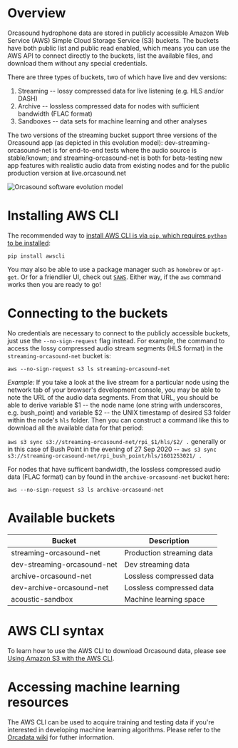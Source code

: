 # Overview

Orcasound hydrophone data are stored in publicly accessible Amazon Web Service (AWS) Simple Cloud Storage Service (S3) buckets. The buckets have both public list and public read enabled, which means you can use the AWS API to connect directly to the buckets, list the available files, and download them without any special credentials.

There are three types of buckets, two of which have live and dev versions: 
1. Streaming -- lossy compressed data for live listening (e.g. HLS and/or DASH)
1. Archive -- lossless compressed data for nodes with sufficient bandwidth (FLAC format)
1. Sandboxes -- data sets for machine learning and other analyses

The two versions of the streaming bucket support three versions of the Orcasound app (as depicted in this evolution model): dev-streaming-orcasound-net is for end-to-end tests where the audio source is stable/known; and streaming-orcasound-net is both for beta-testing new app features with realistic audio data from existing nodes and for the public production version at live.orcasound.net

![Orcasound software evolution model](http://orcasound.net/img/orcasound-app/Orcasound-software-evolution-model.png)

# Installing AWS CLI

The recommended way to [install AWS CLI is via `pip`, which requires `python` to be installed](https://docs.aws.amazon.com/cli/latest/userguide/installing.html):

`pip install awscli`

You may also be able to use a package manager such as `homebrew` or `apt-get`. Or for a friendlier UI, check out [`SAWS`](https://github.com/donnemartin/saws). Either way, if the `aws` command works then you are ready to go!

# Connecting to the buckets

No credentials are necessary to connect to the publicly accessible buckets, just use the `--no-sign-request` flag instead. For example, the command to access the lossy compressed audio stream segments (HLS format) in the `streaming-orcasound-net` bucket is:

`aws --no-sign-request s3 ls streaming-orcasound-net`

*Example:*
If you take a look at the live stream for a particular node using the network tab of your browser's development console, you may be able to note the URL of the audio data segments. From that URL, you should be able to derive variable $1 -- the node name (one string with underscores, e.g. bush_point) and variable $2 --  the UNIX timestamp of desired S3 folder within the node's `hls` folder. Then you can construct a command like this to download all the available data for that period:

`aws s3 sync s3://streaming-orcasound-net/rpi_$1/hls/$2/ .` generally or in this case of Bush Point in the evening of 27 Sep 2020 -- 
`aws s3 sync s3://streaming-orcasound-net/rpi_bush_point/hls/1601253021/ .`

For nodes that have sufficent bandwidth, the lossless compressed audio data (FLAC format) can by found in the `archive-orcasound-net` bucket here: 

`aws --no-sign-request s3 ls archive-orcasound-net`

# Available buckets

| Bucket                      | Description               |
|-----------------------------|---------------------------|
| streaming-orcasound-net     | Production streaming data |
| dev-streaming-orcasound-net | Dev streaming data        |
| archive-orcasound-net       | Lossless compressed data  |
| dev-archive-orcasound-net   | Lossless compressed data  |
| acoustic-sandbox            | Machine learning space    | 

# AWS CLI syntax

To learn how to use the AWS CLI to download Orcasound data, please see [Using Amazon S3 with the AWS CLI](https://docs.aws.amazon.com/cli/latest/userguide/cli-services-s3.html).

# Accessing machine learning resources

The AWS CLI can be used to acquire training and testing data if you're interested in developing machine learning algorithms. Please refer to the [Orcadata wiki](https://github.com/orcasound/orcadata/wiki) for futher information.

